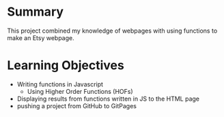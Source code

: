 # Summary

This project combined my knowledge of webpages with using functions to make an Etsy webpage.  

# Learning Objectives

- Writing functions in Javascript
  + Using Higher Order Functions (HOFs)
- Displaying results from functions written in JS to the HTML page
- pushing a project from GitHub to GitPages
